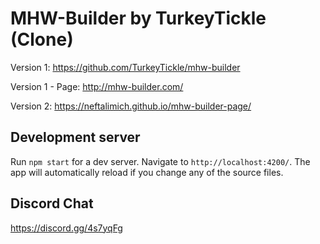 # MHW-Builder by TurkeyTickle (Clone)

Version 1: https://github.com/TurkeyTickle/mhw-builder

Version 1 - Page: http://mhw-builder.com/

Version 2: https://neftalimich.github.io/mhw-builder-page/


## Development server

Run `npm start` for a dev server. Navigate to `http://localhost:4200/`. The app will automatically reload if you change any of the source files.

## Discord Chat

https://discord.gg/4s7yqFg
